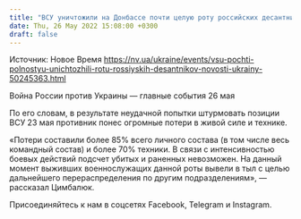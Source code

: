 ```yaml
---
title: "ВСУ уничтожили на Донбассе почти целую роту российских десантников — Цимбалюк"
date: Thu, 26 May 2022 15:08:00 +0300
draft: false
---
```

Источник: Новое Время https://nv.ua/ukraine/events/vsu-pochti-polnostyu-unichtozhili-rotu-rossiyskih-desantnikov-novosti-ukrainy-50245363.html


Война России против Украины — главные события 26 мая

По его словам, в результате неудачной попытки штурмовать позиции ВСУ 23 мая противник понес огромные потери в живой силе и технике.

«Потери составили более 85% всего личного состава (в том числе весь командный состав) и более 70% техники. В связи с интенсивностью боевых действий подсчет убитых и раненных невозможен. На данный момент выживших военнослужащих данной роты вывели в тыл с целью дальнейшего перераспределения по другим подразделениям», — рассказал Цимбалюк.

Присоединяйтесь к нам в соцсетях Facebook, Telegram и Instagram.
